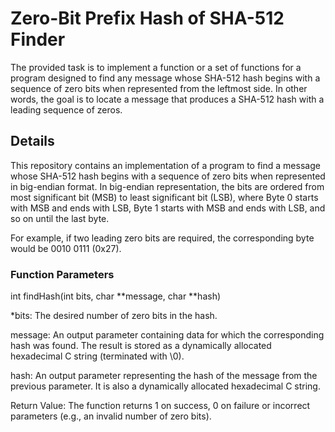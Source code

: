 #  Zero-Bit Prefix Hash of SHA-512 Finder
The provided task is to implement a function or a set of functions for a program designed to find any message whose SHA-512 hash begins with a sequence of zero bits when represented from the leftmost side. In other words, the goal is to locate a message that produces a SHA-512 hash with a leading sequence of zeros.

## Details

This repository contains an implementation of a program to find a message whose SHA-512 hash begins with a sequence of zero bits when represented in big-endian format. In big-endian representation, the bits are ordered from most significant bit (MSB) to least significant bit (LSB), where Byte 0 starts with MSB and ends with LSB, Byte 1 starts with MSB and ends with LSB, and so on until the last byte.

For example, if two leading zero bits are required, the corresponding byte would be 0010 0111 (0x27).

### Function Parameters

int findHash(int bits, char **message, char **hash)

*bits: The desired number of zero bits in the hash.

message: An output parameter containing data for which the corresponding hash was found. The result is stored as a dynamically allocated hexadecimal C string (terminated with \0).

hash: An output parameter representing the hash of the message from the previous parameter. It is also a dynamically allocated hexadecimal C string.

Return Value: The function returns 1 on success, 0 on failure or incorrect parameters (e.g., an invalid number of zero bits).
